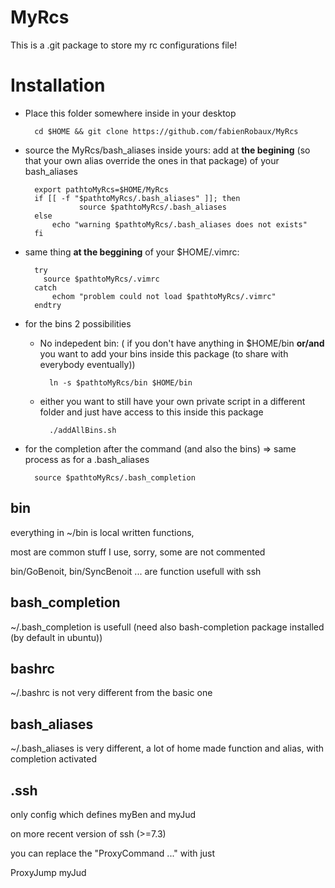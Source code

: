 # MyRcs


This is a .git package to store my rc configurations file!

Installation
============
- Place this folder somewhere inside in your desktop

        cd $HOME && git clone https://github.com/fabienRobaux/MyRcs

- source the MyRcs/bash_aliases inside yours: add at **the begining** (so that your own alias override the ones in that package) of your bash_aliases
        
            
        export pathtoMyRcs=$HOME/MyRcs
        if [[ -f "$pathtoMyRcs/.bash_aliases" ]]; then
                  source $pathtoMyRcs/.bash_aliases
        else
            echo "warning $pathtoMyRcs/.bash_aliases does not exists"
        fi

- same thing **at the beggining** of your $HOME/.vimrc:

        try 
          source $pathtoMyRcs/.vimrc
        catch
            echom "problem could not load $pathtoMyRcs/.vimrc"
        endtry 


- for the bins 2 possibilities
    * No indepedent bin: ( if you don't have anything in $HOME/bin **or/and** you want to add your bins inside this package (to share with everybody eventually))
        
            ln -s $pathtoMyRcs/bin $HOME/bin

    * either you want to still have your own private script in a different folder and just have access to this inside this package
        
            ./addAllBins.sh

- for the completion after the command (and also the bins) => same process as for a .bash_aliases
        
        source $pathtoMyRcs/.bash_completion
    
    




        


bin
---

everything in ~/bin is local written functions,

most are common stuff I use, sorry, some are not commented

bin/GoBenoit, bin/SyncBenoit ... are function usefull with ssh


bash_completion
--------------

~/.bash_completion is usefull (need also bash-completion package installed (by default in ubuntu))

bashrc
------

~/.bashrc is not very different from the basic one

bash_aliases
------------

~/.bash_aliases is very different, a lot of home made function and alias, with completion activated

.ssh
----
only config which defines myBen and myJud

on more recent version of ssh (>=7.3)

you can replace the "ProxyCommand ..." with just

ProxyJump myJud


